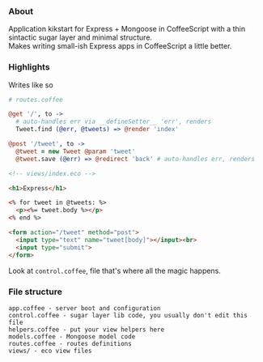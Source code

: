 ### About

Application kikstart for Express + Mongoose in CoffeeScript with a thin sintactic sugar layer and minimal structure.  
Makes writing small-ish Express apps in CoffeeScript a little better.

### Highlights

Writes like so

```coffeescript
# routes.coffee

@get '/', to ->
  # auto-handles err via __defineSetter__ 'err', renders
  Tweet.find (@err, @tweets) => @render 'index'

@post '/tweet', to ->
  @tweet = new Tweet @param 'tweet'
  @tweet.save (@err) => @redirect 'back' # auto-handles err, renders
```


```html
<!-- views/index.eco -->

<h1>Express</h1>

<% for tweet in @tweets: %>
  <p><%= tweet.body %></p>
<% end %>

<form action="/tweet" method="post">
  <input type="text" name="tweet[body]"></input><br>
  <input type="submit">
</form>
```

Look at `control.coffee`, file that's where all the magic happens.

### File structure

```
app.coffee - server boot and configuration
control.coffee - sugar layer lib code, you usually don't edit this file
helpers.coffee - put your view helpers here
models.coffee - Mongoose model code
routes.coffee - routes definitions
views/ - eco view files
```
